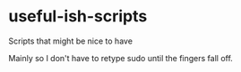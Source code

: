 # useful-ish-scripts
Scripts that might be nice to have

Mainly so I don't have to retype sudo until the fingers fall off.
